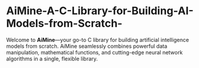 # AiMine-A-C-Library-for-Building-AI-Models-from-Scratch-

Welcome to **AiMine**—your go-to C library for building artificial intelligence models from scratch. AiMine seamlessly combines powerful data manipulation, mathematical functions, and cutting-edge neural network algorithms in a single, flexible library.
